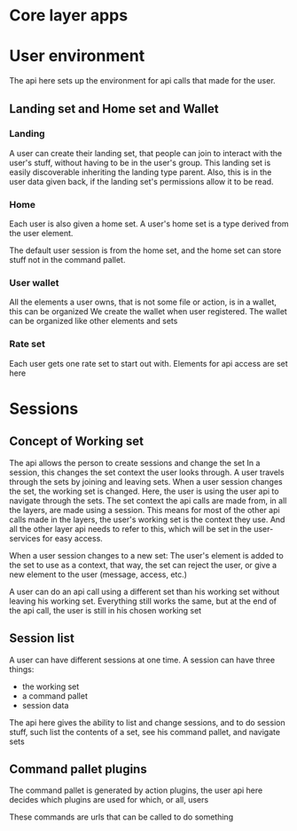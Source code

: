 # Core layer apps

# User environment

The api here sets up the environment for api calls that made for the user.

## Landing set and Home set and Wallet

### Landing
A user can create their landing set, that people can join to interact with the user's stuff, without having to be in the user's group.
This landing set is easily discoverable inheriting the landing type parent. Also, this is in the user data given back, if the landing set's permissions allow it to be read.

### Home
Each user is also given a home set. A user's home set is a type derived from the user element.

The default user session is from the home set, and the home set can store stuff not in the command pallet.

### User wallet

All the elements a user owns, that is not some file or action, is in a wallet, this can be organized
We create the wallet when user registered.
The wallet can be organized like other elements and sets


### Rate set

Each user gets one rate set to start out with. Elements for api access are set here

# Sessions

## Concept of Working set

The api allows the person to create sessions and change the set
In a session, this changes the set context the user looks through.
A user travels through the sets by joining and leaving sets.
When a user session changes the set, the working set is changed. Here, the user is using the user api to navigate through the sets.
The set context the api calls are made from, in all the layers, are made using a session.
This means for most of the other api calls made in the layers, the user's working set is the context they use.
And all the other layer api needs to refer to this, which will be set in the user-services for easy access.

When a user session changes to a new set:
The user's element is added to the set to use as a context, that way, the set can reject the user, or give a new element to the user (message, access, etc.)

A user can do an api call using a different set than his working set without leaving his working set.
Everything still works the same, but at the end of the api call, the user is still in his chosen working set


## Session list
A user can have different sessions at one time. A session can have three things:

* the working set
* a command pallet
* session data

The api here gives the ability to list and change sessions, and to do session stuff, such list the contents of a set, see his command pallet, and navigate sets

## Command pallet plugins

The command pallet is generated by action plugins, the user api here decides which plugins are used for which, or all, users

These commands are urls that can be called to do something
